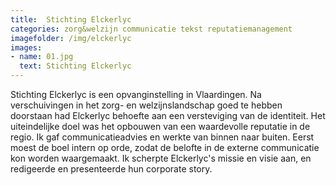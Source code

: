 ```yaml
---
title:  Stichting Elckerlyc
categories: zorg&welzijn communicatie tekst reputatiemanagement
imagefolder: /img/elckerlyc
images:
- name: 01.jpg
  text: Stichting Elckerlyc
---
```


Stichting Elckerlyc is een opvanginstelling in Vlaardingen.
Na verschuivingen in het zorg- en welzijnslandschap goed te hebben doorstaan had Elckerlyc behoefte aan een versteviging van de identiteit.
Het uiteindelijke doel was het opbouwen van een waardevolle reputatie in de regio.
Ik gaf communicatieadvies en werkte van binnen naar buiten. Eerst moest de boel intern op orde, zodat de belofte in de externe communicatie kon worden waargemaakt. Ik scherpte Elckerlyc's missie en visie aan, en redigeerde en presenteerde hun corporate story.
